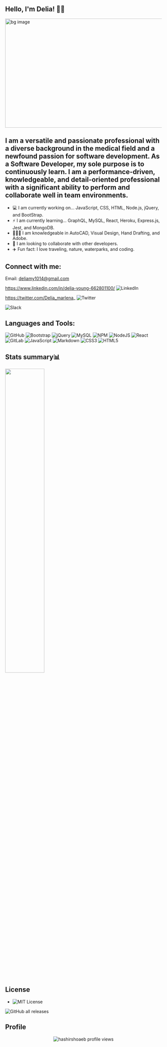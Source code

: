 ## Hello, I'm Delia! 👋🏽
<img src="https://github.com/deliaswe/deliaswe/assets/113808453/66a9cd96-b0ed-4271-94bb-36492579b856.png" alt="bg image" width="800" height="350"  />

## I am a versatile and passionate professional with a diverse background in the medical field and a newfound passion for software development. As a Software Developer, my sole purpose is to continuously learn. I am a performance-driven, knowledgeable, and detail-oriented professional with a significant ability to perform and collaborate well in team environments. 

- 💻 I am currently working on... JavaScript, CSS, HTML, Node.js, jQuery, and BootStrap.
- ⚡️ I am currently learning... GraphQL, MySQL, React, Heroku, Express.js, Jest, and MongoDB.
- 👩🏾‍🎨 I am knowledgeable in AutoCAD, Visual Design, Hand Drafting, and Adobe.
- 👯‍ I am looking to collaborate with other developers. 
- ✈️ Fun fact: I love traveling, nature, waterparks, and coding.

## Connect with me:
Email: deliamy1014@gmail.com

https://www.linkedin.com/in/delia-young-662801100/
![LinkedIn](https://img.shields.io/badge/linkedin-%230077B5.svg?style=for-the-badge&logo=linkedin&logoColor=white)

https://twitter.com/Delia_marlena_
![Twitter](https://img.shields.io/badge/Twitter-%231DA1F2.svg?style=for-the-badge&logo=Twitter&logoColor=white)

![Slack](https://img.shields.io/badge/Slack-4A154B?style=for-the-badge&logo=slack&logoColor=white)

## Languages and Tools:
![GitHub](https://img.shields.io/badge/github-%23121011.svg?style=for-the-badge&logo=github&logoColor=white)
![Bootstrap](https://img.shields.io/badge/bootstrap-%238511FA.svg?style=for-the-badge&logo=bootstrap&logoColor=white)
![jQuery](https://img.shields.io/badge/jquery-%230769AD.svg?style=for-the-badge&logo=jquery&logoColor=white)
![MySQL](https://img.shields.io/badge/mysql-%2300f.svg?style=for-the-badge&logo=mysql&logoColor=white)
![NPM](https://img.shields.io/badge/NPM-%23CB3837.svg?style=for-the-badge&logo=npm&logoColor=white)
![NodeJS](https://img.shields.io/badge/node.js-6DA55F?style=for-the-badge&logo=node.js&logoColor=white)
![React](https://img.shields.io/badge/react-%2320232a.svg?style=for-the-badge&logo=react&logoColor=%2361DAFB)
![GitLab](https://img.shields.io/badge/gitlab-%23181717.svg?style=for-the-badge&logo=gitlab&logoColor=white)
![JavaScript](https://img.shields.io/badge/javascript-%23323330.svg?style=for-the-badge&logo=javascript&logoColor=%23F7DF1E)
![Markdown](https://img.shields.io/badge/markdown-%23000000.svg?style=for-the-badge&logo=markdown&logoColor=white)
![CSS3](https://img.shields.io/badge/css3-%231572B6.svg?style=for-the-badge&logo=css3&logoColor=white)
![HTML5](https://img.shields.io/badge/html5-%23E34F26.svg?style=for-the-badge&logo=html5&logoColor=white)


## Stats summary📊
<a href="https://github.com/deliaswe/convoychat">
  <img align="center" width="50%" src="https://github-readme-stats.vercel.app/api/top-langs/?username=deliaswe&hide_progress=true" />
</a>

## License
- ![MIT License](https://img.shields.io/badge/license-MIT-pink)

![GitHub all releases](https://img.shields.io/github/downloads/deliaswe/Professional-Readme-Generator/total?label=Delia%20young&logo=github&logoColor=%23ff69b4&style=for-the-badge)

## Profile
<p align="center"> 
  <img align="center" src="https://komarev.com/ghpvc/?username=hashirshoaeb&color=blue&style=flat-square" alt="hashirshoaeb profile views" />
</p>
